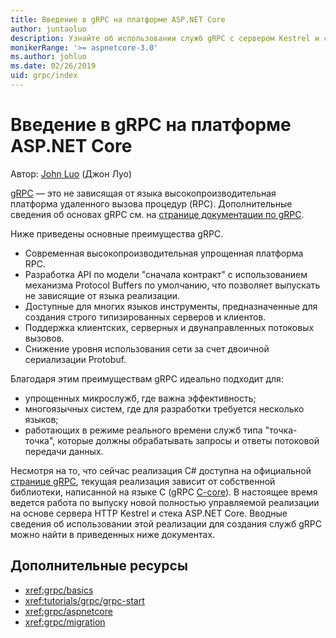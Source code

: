 ```yaml
---
title: Введение в gRPC на платформе ASP.NET Core
author: juntaoluo
description: Узнайте об использовании служб gRPC с сервером Kestrel и стеком ASP.NET Core.
monikerRange: '>= aspnetcore-3.0'
ms.author: johluo
ms.date: 02/26/2019
uid: grpc/index
---
```

# <a name="introduction-to-grpc-on-aspnet-core"></a>Введение в gRPC на платформе ASP.NET Core

Автор: [John Luo](https://github.com/juntaoluo) (Джон Луо)

[gRPC](https://grpc.io/docs/guides/) — это не зависящая от языка высокопроизводительная платформа удаленного вызова процедур (RPC). Дополнительные сведения об основах gRPC см. на [странице документации по gRPC](https://grpc.io/docs/).

Ниже приведены основные преимущества gRPC.
* Современная высокопроизводительная упрощенная платформа RPC.
* Разработка API по модели "сначала контракт" с использованием механизма Protocol Buffers по умолчанию, что позволяет выпускать не зависящие от языка реализации.
* Доступные для многих языков инструменты, предназначенные для создания строго типизированных серверов и клиентов.
* Поддержка клиентских, серверных и двунаправленных потоковых вызовов.
* Снижение уровня использования сети за счет двоичной сериализации Protobuf.

Благодаря этим преимуществам gRPC идеально подходит для:
* упрощенных микрослужб, где важна эффективность;
* многоязычных систем, где для разработки требуется несколько языков;
* работающих в режиме реального времени служб типа "точка-точка", которые должны обрабатывать запросы и ответы потоковой передачи данных.

Несмотря на то, что сейчас реализация C# доступна на официальной [странице gRPC](https://grpc.io/docs/quickstart/csharp.html), текущая реализация зависит от собственной библиотеки, написанной на языке C (gRPC [C-core](https://grpc.io/blog/grpc-stacks)). В настоящее время ведется работа по выпуску новой полностью управляемой реализации на основе сервера HTTP Kestrel и стека ASP.NET Core. Вводные сведения об использовании этой реализации для создания служб gRPC можно найти в приведенных ниже документах.

## <a name="additional-resources"></a>Дополнительные ресурсы

* <xref:grpc/basics>
* <xref:tutorials/grpc/grpc-start>
* <xref:grpc/aspnetcore>
* <xref:grpc/migration>